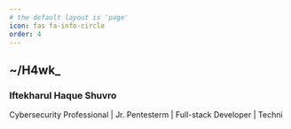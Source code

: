 ```yaml
---
# the default layout is 'page'
icon: fas fa-info-circle
order: 4
---
```


## ~/H4wk_
### **Iftekharul Haque Shuvro**  
Cybersecurity Professional | Jr. Pentesterm | Full-stack Developer | Techni